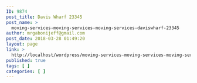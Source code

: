 ```yaml
---
ID: 9874
post_title: Davis Wharf 23345
post_name: >
  moving-services-moving-services-moving-services-daviswharf-23345
author: mrgabonijeff@gmail.com
post_date: 2018-03-28 01:49:20
layout: page
link: >
  http://localhost/wordpress/moving-services-moving-services-moving-services-daviswharf-23345/
published: true
tags: [ ]
categories: [ ]
---
```

